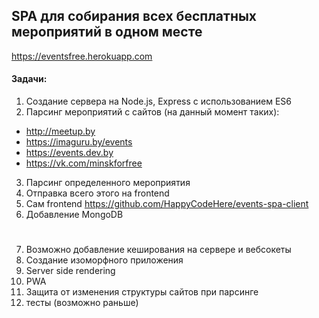 ## SPA для собирания всех бесплатных мероприятий в одном месте

https://eventsfree.herokuapp.com

#### Задачи:

1. Создание сервера на Node.js, Express с использованием ES6
2. Парсинг мероприятий с сайтов (на данный момент таких):
  - http://meetup.by
  - https://imaguru.by/events
  - https://events.dev.by
  - https://vk.com/minskforfree
3. Парсинг определенного мероприятия
4. Отправка всего этого на frontend
5. Сам frontend https://github.com/HappyCodeHere/events-spa-client
6. Добавление MongoDB


#


7. Возможно добавление кеширования на сервере и вебсокеты
8. Создание изоморфного приложения
9. Server side rendering
10. PWA
11. Защита от изменения структуры сайтов при парсинге
12. тесты (возможно раньше)
